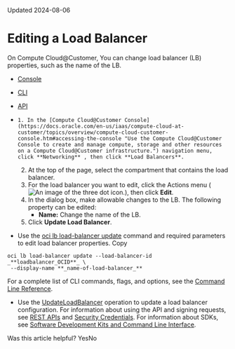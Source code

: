 Updated 2024-08-06
# Editing a Load Balancer
On Compute Cloud@Customer, You can change load balancer (LB) properties, such as the name of the LB. 
  * [Console](https://docs.oracle.com/en-us/iaas/compute-cloud-at-customer/topics/lbaas/editing-a-load-balancer.htm)
  * [CLI](https://docs.oracle.com/en-us/iaas/compute-cloud-at-customer/topics/lbaas/editing-a-load-balancer.htm)
  * [API](https://docs.oracle.com/en-us/iaas/compute-cloud-at-customer/topics/lbaas/editing-a-load-balancer.htm)


  *     1. In the [Compute Cloud@Customer Console](https://docs.oracle.com/en-us/iaas/compute-cloud-at-customer/topics/overview/compute-cloud-customer-console.htm#accessing-the-console "Use the Compute Cloud@Customer Console to create and manage compute, storage and other resources on a Compute Cloud@Customer infrastructure.") navigation menu, click **Networking** , then click **Load Balancers**.
    2. At the top of the page, select the compartment that contains the load balancer.
    3. For the load balancer you want to edit, click the Actions menu (![An image of the three dot icon.](https://docs.oracle.com/en-us/iaas/compute-cloud-at-customer/images/three-dots.png)), then click **Edit**. 
    4. In the dialog box, make allowable changes to the LB. The following property can be edited:
       * **Name:** Change the name of the LB.
    5. Click **Update Load Balancer**.
  * Use the [oci lb load-balancer update](https://docs.oracle.com/iaas/tools/oci-cli/latest/oci_cli_docs/cmdref/lb/load-balancer/update.html) command and required parameters to edit load balancer properties.
Copy
```
oci lb load-balancer update --load-balancer-id  _**loadbalancer_OCID**_ \
 --display-name **_name-of-load-balancer_** 
```

For a complete list of CLI commands, flags, and options, see the [Command Line Reference](https://docs.oracle.com/iaas/tools/oci-cli/latest/oci_cli_docs/index.html).
  * Use the [UpdateLoadBalancer](https://docs.oracle.com/iaas/api/#/en/loadbalancer/latest/LoadBalancer/UpdateLoadBalancer) operation to update a load balancer configuration.
For information about using the API and signing requests, see [REST APIs](https://docs.oracle.com/iaas/Content/API/Concepts/usingapi.htm#REST_APIs) and [Security Credentials](https://docs.oracle.com/iaas/Content/General/Concepts/credentials.htm). For information about SDKs, see [Software Development Kits and Command Line Interface](https://docs.oracle.com/iaas/Content/API/Concepts/sdks.htm#Software_Development_Kits_and_Command_Line_Interface).


Was this article helpful?
YesNo

